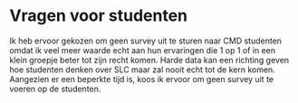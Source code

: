 # Vragen voor studenten

Ik heb ervoor gekozen om geen survey uit te sturen naar CMD studenten omdat ik veel meer waarde echt aan hun ervaringen die 1 op 1 of in een klein groepje beter tot zijn recht komen. Harde data kan een richting geven hoe studenten denken over SLC maar zal nooit echt tot de kern komen. Aangezien er een beperkte tijd is, koos ik ervoor om geen survey uit te voeren op de studenten.

